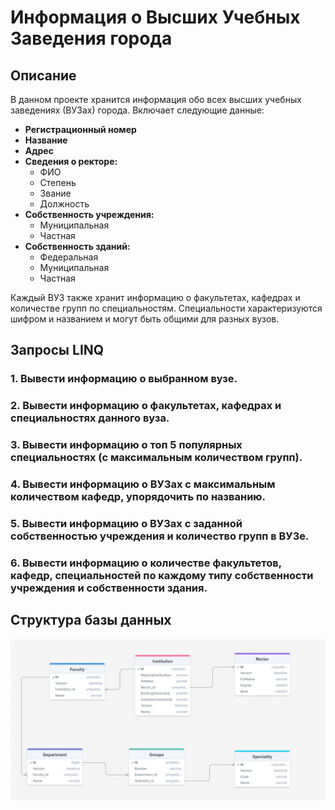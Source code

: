 # Информация о Высших Учебных Заведения города

## Описание
В данном проекте хранится информация обо всех высших учебных заведениях (ВУЗах) города. Включает следующие данные:

- **Регистрационный номер**
- **Название**
- **Адрес**
- **Сведения о ректоре:**
  - ФИО
  - Степень
  - Звание
  - Должность
- **Собственность учреждения:**
  - Муниципальная
  - Частная
- **Собственность зданий:**
  - Федеральная
  - Муниципальная
  - Частная

Каждый ВУЗ также хранит информацию о факультетах, кафедрах и количестве групп по специальностям. Специальности характеризуются шифром и названием и могут быть общими для разных вузов.

## Запросы LINQ

### 1. Вывести информацию о выбранном вузе.

### 2. Вывести информацию о факультетах, кафедрах и специальностях данного вуза.

### 3. Вывести информацию о топ 5 популярных специальностях (с максимальным количеством групп).

### 4. Вывести информацию о ВУЗах с максимальным количеством кафедр, упорядочить по названию.

### 5. Вывести информацию о ВУЗах с заданной собственностью учреждения и количество групп в ВУЗе.

### 6. Вывести информацию о количестве факультетов, кафедр, специальностей по каждому типу собственности учреждения и собственности здания.

## Структура базы данных

![Структура базы данных](db_scheme.jpg)
